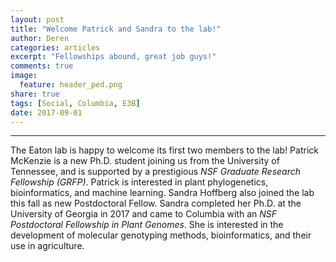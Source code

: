 ```yaml
---
layout: post
title: "Welcome Patrick and Sandra to the lab!"
author: Deren
categories: articles
excerpt: "Fellowships abound, great job guys!"
comments: true
image:
  feature: header_ped.png
share: true
tags: [Social, Columbia, E3B]
date: 2017-09-01
---
```


<hr>

<p>
The Eaton lab is happy to welcome its first two members to the lab!
Patrick McKenzie is a new Ph.D. student joining us from the University of Tennessee, and 
is supported by a prestigious <i>NSF Graduate Research Fellowship (GRFP)</i>.
Patrick is interested in plant phylogenetics, bioinformatics, and 
machine learning. Sandra Hoffberg also joined the lab this fall as 
new Postdoctoral Fellow. Sandra completed her Ph.D. at the
University of Georgia in 2017 and came to Columbia with an <i>NSF Postdoctoral
Fellowship in Plant Genomes</i>. She is interested in the development of 
molecular genotyping methods, bioinformatics, and their use in agriculture. 
</p>
